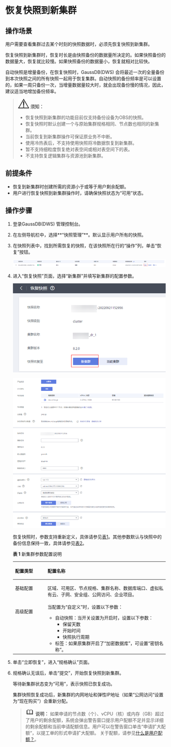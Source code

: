 # 恢复快照到新集群<a name="ZH-CN_TOPIC_0000001455917013"></a>

## 操作场景<a name="zh-cn_topic_0000001360289709_zh-cn_topic_0000001180320217_section197315504370"></a>

用户需要查看集群过去某个时刻的快照数据时，必须先恢复快照到新集群。

恢复快照到新集群时，恢复时长是由快照备份的数据量所决定的。如果快照备份的数据量大，恢复就比较慢。如果快照备份的数据量小，恢复就相对比较快。

自动快照是增量备份，在恢复快照时，GaussDB\(DWS\) 会将最近一次的全量备份到本次快照之间的所有快照一起用于恢复集群。自动快照的备份频率是可以设置的，如果一周只备份一次，当增量数据量较大时，就会出现备份慢的情况，因此，建议适当地增加备份频率。

>![](public_sys-resources/icon-notice.gif) **须知：** 
>-   恢复快照到新集群的功能目前仅支持备份设备为OBS的快照。
>-   恢复快照时默认创建一个与原始集群规格相同、节点数也相同的新集群。
>-   当前恢复到新集群操作可保证原业务不中断。
>-   使用冷热表后，不支持使用快照将冷数据恢复到新集群。
>-   暂不支持细粒度恢复绝对表空间或相对表空间下的表。
>-   不支持恢复逻辑集群与资源池到新集群。

## 前提条件<a name="zh-cn_topic_0000001360289709_zh-cn_topic_0000001180320217_section7335122917"></a>

-   恢复到新集群时创建所需的资源小于或等于用户剩余配额。
-   用户进行恢复快照到新集群操作时，请确保快照状态为“可用”状态。

## 操作步骤<a name="zh-cn_topic_0000001360289709_zh-cn_topic_0000001180320217_section3487218143910"></a>

1.  登录GaussDB\(DWS\) 管理控制台。
2.  在左侧导航栏中，选择**“快照管理”**。默认显示用户所有的快照。
3.  在快照列表中，找到所需恢复的快照，在该快照所在行的“操作”列，单击“恢复”按钮。

    ![](figures/快照6.png)

4.  进入“恢复快照”页面，选择“新集群”并填写新集群的配置参数。

    ![](figures/快照8.png)

    ![](figures/zh-cn_image_0000001455557105.png)

    恢复快照时，参数支持重新定义，具体请参见[表1](#zh-cn_topic_0000001360289709_zh-cn_topic_0000001180320217_table2991343171911)。其他参数默认与快照中的备份信息保持一致，具体请参见[表2](自动快照策略.md#zh-cn_topic_0000001360169333_zh-cn_topic_0000001231278872_table1355651818416)。

    **表 1**  新集群参数配置说明

    <a name="zh-cn_topic_0000001360289709_zh-cn_topic_0000001180320217_table2991343171911"></a>
    <table><thead align="left"><tr id="zh-cn_topic_0000001360289709_zh-cn_topic_0000001180320217_row19991204317197"><th class="cellrowborder" valign="top" width="21.22%" id="mcps1.2.3.1.1"><p id="zh-cn_topic_0000001360289709_zh-cn_topic_0000001180320217_p2099124351916"><a name="zh-cn_topic_0000001360289709_zh-cn_topic_0000001180320217_p2099124351916"></a><a name="zh-cn_topic_0000001360289709_zh-cn_topic_0000001180320217_p2099124351916"></a>配置类型</p>
    </th>
    <th class="cellrowborder" valign="top" width="78.78%" id="mcps1.2.3.1.2"><p id="zh-cn_topic_0000001360289709_zh-cn_topic_0000001180320217_p169911443111916"><a name="zh-cn_topic_0000001360289709_zh-cn_topic_0000001180320217_p169911443111916"></a><a name="zh-cn_topic_0000001360289709_zh-cn_topic_0000001180320217_p169911443111916"></a>配置名称</p>
    </th>
    </tr>
    </thead>
    <tbody><tr id="zh-cn_topic_0000001360289709_zh-cn_topic_0000001180320217_row11991194316199"><td class="cellrowborder" valign="top" width="21.22%" headers="mcps1.2.3.1.1 "><p id="zh-cn_topic_0000001360289709_zh-cn_topic_0000001180320217_p9991114316198"><a name="zh-cn_topic_0000001360289709_zh-cn_topic_0000001180320217_p9991114316198"></a><a name="zh-cn_topic_0000001360289709_zh-cn_topic_0000001180320217_p9991114316198"></a>基础配置</p>
    </td>
    <td class="cellrowborder" valign="top" width="78.78%" headers="mcps1.2.3.1.2 "><p id="zh-cn_topic_0000001360289709_zh-cn_topic_0000001180320217_p1199118438195"><a name="zh-cn_topic_0000001360289709_zh-cn_topic_0000001180320217_p1199118438195"></a><a name="zh-cn_topic_0000001360289709_zh-cn_topic_0000001180320217_p1199118438195"></a>区域、可用区、节点规格、集群名称、数据库端口、虚拟私有云、子网、安全组、公网访问、企业项目。</p>
    </td>
    </tr>
    <tr id="zh-cn_topic_0000001360289709_zh-cn_topic_0000001180320217_row1146920132016"><td class="cellrowborder" valign="top" width="21.22%" headers="mcps1.2.3.1.1 "><p id="zh-cn_topic_0000001360289709_zh-cn_topic_0000001180320217_p15146162092017"><a name="zh-cn_topic_0000001360289709_zh-cn_topic_0000001180320217_p15146162092017"></a><a name="zh-cn_topic_0000001360289709_zh-cn_topic_0000001180320217_p15146162092017"></a>高级配置</p>
    </td>
    <td class="cellrowborder" valign="top" width="78.78%" headers="mcps1.2.3.1.2 "><div class="p" id="zh-cn_topic_0000001360289709_zh-cn_topic_0000001180320217_p18762515200"><a name="zh-cn_topic_0000001360289709_zh-cn_topic_0000001180320217_p18762515200"></a><a name="zh-cn_topic_0000001360289709_zh-cn_topic_0000001180320217_p18762515200"></a>当配置为“自定义”时，设置以下参数：<a name="zh-cn_topic_0000001360289709_zh-cn_topic_0000001180320217_ul5840537172013"></a><a name="zh-cn_topic_0000001360289709_zh-cn_topic_0000001180320217_ul5840537172013"></a><ul id="zh-cn_topic_0000001360289709_zh-cn_topic_0000001180320217_ul5840537172013"><li>自动快照：当开关设置为开启时，设置以下参数：<a name="zh-cn_topic_0000001360289709_zh-cn_topic_0000001180320217_ul1795240112615"></a><a name="zh-cn_topic_0000001360289709_zh-cn_topic_0000001180320217_ul1795240112615"></a><ul id="zh-cn_topic_0000001360289709_zh-cn_topic_0000001180320217_ul1795240112615"><li>保留天数</li><li>开始时间</li><li>快照执行周期</li></ul>
    </li><li>标签：如果原集群开启了“加密数据库”，可设置“密钥名称”。</li></ul>
    </div>
    </td>
    </tr>
    </tbody>
    </table>

5.  单击“立即恢复”，进入“规格确认”页面。
6.  规格确认无误后，单击“提交”，开始恢复快照到新集群。

    等待新集群状态变为“可用”，表示快照已恢复成功。

    集群快照恢复成功后，新集群的内网地址和弹性IP地址（如果“公网访问“设置为“现在购买”）会重新分配。

    >![](public_sys-resources/icon-note.gif) **说明：** 
    >如果申请的节点数（个）、vCPU（核）或内存（GB）超过了用户的剩余配额，系统会弹出警告窗口提示用户配额不足并显示详细的剩余配额和当前申请配额信息。用户可以在警告窗口单击“申请扩大配额“，以提工单的形式申请扩大配额。
    >关于配额，请参见[什么是用户配额？](https://support.huaweicloud.com/dws_faq/dws_03_0034.html)。


